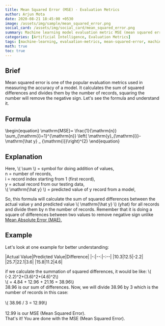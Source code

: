 ```yaml
---
title: Mean Squared Error (MSE) - Evaluation Metrics
author: Arjun Mota
date: 2020-08-21 18:45:00 +0530
image: /assets/img/sample/mean_squared_error.png
social_card: /assets/img/social_card/mean_squared_error.png
summary: Machine learning model evaluation metric MSE (mean squared error) explanation, formula and usecases of it.
categories: [Artificial Intelligence, Evaluation Metrics]
tags: [machine-learning, evaluation-metrics, mean-squared-error, machine-learning-glossary, regression-evaluation-metrics]
math: true
toc: true
---
```


## Brief

Mean squared error is one of the popular evaluation metrics used in measuring the accuracy of a model. It calculates the sum of squared differences and divides them by the number of records, squaring the number will remove the negative sign. Let's see the formula and understand it.

## Formula

<span class="centered_equation">
\begin{equation}
\mathrm{MSE}= \frac{1}{\mathrm{n}} \sum_{\mathrm{i}=1}^{\mathrm{n}} \left( \mathrm{y}_{\mathrm{i}}-\mathrm{\hat y} _ {\mathrm{i}}\right)^{2}
\end{equation}
</span>

## Explanation

Here, <span class="inline_equation">\\( \sum \\)</span> = symbol for doing addition of values,<br/>
<span class="equation_variables">n = </span> number of records,<br/>
<span class="equation_variables">i = </span> record index starting from 1 (first record),<br/>
<span class="equation_variables">y = </span> actual record from our testing data,<br/>
<span class="inline_equation">\\( \mathrm{\hat y} \\)</span> = predicted value of y record from a model,<br/>

So, this formula will calculate the sum of squared differences between the actual value <span class="equation_variables">y</span> and predicted value <span class="inline_equation">\\( \mathrm{\hat y} \\)</span> (yhat) for all records and divide them by <span class="equation_variables">n</span> the number of records. Remember that it is doing a square of differences between two values to remove negative sign unlike <a href="/posts/mean-absolute-error">Mean Absolute Error (MAE).</a>

## Example

Let's look at one example for better understanding:

|Actual Value|Predicted Value|Difference|
|-:|--:|-:--|
|10.3|12.5|-2.2|
|25.7|22.1|3.6|
|15.8|11.2|4.6|

if we calculate the summation of squared differences, it would be like:
<span class="inline_equation">\\( (-2.2)^2+(3.6)^2+(4.6)^2\\)</span><br/>
<span class="inline_equation">\\( = 4.84 + 12.96 + 21.16 = 38.96\\)</span>
<br/>
38.96 is our sum of differences. Now, we will divide 38.96 by 3 which is the number of records in this case:
<br/><br/><span class="inline_equation">\\( 38.96 / 3 = 12.99\\)</span><br/><br/>
12.99 is our MSE (Mean Squared Error).
<br/>
That's it! You are done with the MSE (Mean Squared Error).